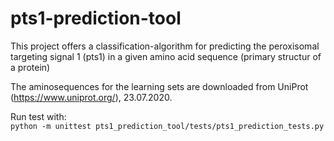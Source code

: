 # pts1-prediction-tool
This project offers a classification-algorithm for predicting the peroxisomal targeting signal 1 (pts1) in a given amino acid sequence (primary structur of a protein)

The aminosequences for the learning sets are downloaded from UniProt (https://www.uniprot.org/), 23.07.2020.

Run test with: \
```python -m unittest pts1_prediction_tool/tests/pts1_prediction_tests.py ```
